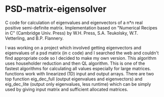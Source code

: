 # PSD-matrix-eigensolver

C code for calculation of eigenvalues and eigenvectors of a n*n real positive semi-definite matrix.
Implementation based on "Numerical Recipes in C" (Cambridge Univ. Press) by W.H. Press, S.A. Teukolsky, W.T. Vetterling, and B.P. Flannery.

I was working on a project which involved getting eigenvectors and eigenvalues of a psd matrix (in c code) and I searched the web and couldn't find appropriate code so I decided to make my own version.
This algorithm uses householder reduction and then QL algorithm. This is one of the fastest algorithms for calculating all values especially for large matrices.
functions work with linearized (1D) input and output arrays.
There are two top function eig_dec_full (output eigenvalues and eigenvectors) and eig_dec_lite (output only eigenvalues, less runtime) which can be simply used by giving input matrix and sufficient allocated matrices.
